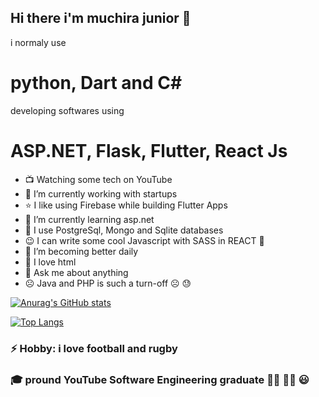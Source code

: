 ## Hi there i'm muchira junior 👋

i normaly use 
# python, Dart and C#

developing softwares using
# ASP.NET, Flask, Flutter, React Js


- :tv: Watching some tech on YouTube
- 🔭 I’m currently working with startups
- :star: I like using Firebase while building Flutter Apps
- 🌱 I’m currently learning asp.net 
- :tada: I use PostgreSql, Mongo and Sqlite databases
- :wink: I can write some cool Javascript with SASS in REACT :zany_face:
- 👯 I’m  becoming better daily
- :gift_heart: I love html
- 💬 Ask me about anything
- :frowning_face: Java and PHP is such a turn-off :frowning_face: :sweat:

[![Anurag's GitHub stats](https://github-readme-stats.vercel.app/api?username=muchirajunior&theme=radical)](https://github.com/anuraghazra/github-readme-stats)

[![Top Langs](https://github-readme-stats.vercel.app/api/top-langs/?username=muchirajunior&theme=radical)](https://github.com/anuraghazra/github-readme-stats)


### ⚡ Hobby: i love football and rugby

### :mortar_board: pround YouTube Software Engineering graduate :student: :man_factory_worker: :smiley:
